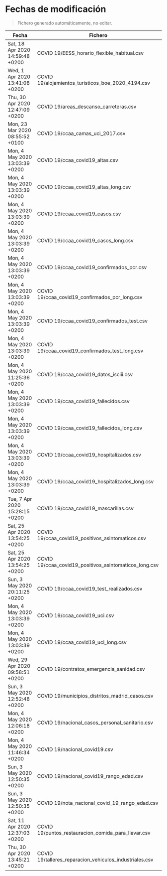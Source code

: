 # Fechas de modificación

> Fichero generado automáticamente, no editar.

| Fecha                           | Fichero                  |
|---------------------------------|--------------------------|
| Sat, 18 Apr 2020 14:59:48 +0200  | COVID 19/EESS_horario_flexible_habitual.csv |
| Wed, 1 Apr 2020 13:41:08 +0200  | COVID 19/alojamientos_turisticos_boe_2020_4194.csv |
| Thu, 30 Apr 2020 12:47:09 +0200  | COVID 19/areas_descanso_carreteras.csv |
| Mon, 23 Mar 2020 08:55:52 +0100  | COVID 19/ccaa_camas_uci_2017.csv |
| Mon, 4 May 2020 13:03:39 +0200  | COVID 19/ccaa_covid19_altas.csv |
| Mon, 4 May 2020 13:03:39 +0200  | COVID 19/ccaa_covid19_altas_long.csv |
| Mon, 4 May 2020 13:03:39 +0200  | COVID 19/ccaa_covid19_casos.csv |
| Mon, 4 May 2020 13:03:39 +0200  | COVID 19/ccaa_covid19_casos_long.csv |
| Mon, 4 May 2020 13:03:39 +0200  | COVID 19/ccaa_covid19_confirmados_pcr.csv |
| Mon, 4 May 2020 13:03:39 +0200  | COVID 19/ccaa_covid19_confirmados_pcr_long.csv |
| Mon, 4 May 2020 13:03:39 +0200  | COVID 19/ccaa_covid19_confirmados_test.csv |
| Mon, 4 May 2020 13:03:39 +0200  | COVID 19/ccaa_covid19_confirmados_test_long.csv |
| Mon, 4 May 2020 11:25:36 +0200  | COVID 19/ccaa_covid19_datos_isciii.csv |
| Mon, 4 May 2020 13:03:39 +0200  | COVID 19/ccaa_covid19_fallecidos.csv |
| Mon, 4 May 2020 13:03:39 +0200  | COVID 19/ccaa_covid19_fallecidos_long.csv |
| Mon, 4 May 2020 13:03:39 +0200  | COVID 19/ccaa_covid19_hospitalizados.csv |
| Mon, 4 May 2020 13:03:39 +0200  | COVID 19/ccaa_covid19_hospitalizados_long.csv |
| Tue, 7 Apr 2020 15:28:15 +0200  | COVID 19/ccaa_covid19_mascarillas.csv |
| Sat, 25 Apr 2020 13:54:25 +0200  | COVID 19/ccaa_covid19_positivos_asintomaticos.csv |
| Sat, 25 Apr 2020 13:54:25 +0200  | COVID 19/ccaa_covid19_positivos_asintomaticos_long.csv |
| Sun, 3 May 2020 20:11:25 +0200  | COVID 19/ccaa_covid19_test_realizados.csv |
| Mon, 4 May 2020 13:03:39 +0200  | COVID 19/ccaa_covid19_uci.csv |
| Mon, 4 May 2020 13:03:39 +0200  | COVID 19/ccaa_covid19_uci_long.csv |
| Wed, 29 Apr 2020 09:58:51 +0200  | COVID 19/contratos_emergencia_sanidad.csv |
| Sun, 3 May 2020 12:52:48 +0200  | COVID 19/municipios_distritos_madrid_casos.csv |
| Mon, 4 May 2020 12:06:18 +0200  | COVID 19/nacional_casos_personal_sanitario.csv |
| Mon, 4 May 2020 11:46:34 +0200  | COVID 19/nacional_covid19.csv |
| Sun, 3 May 2020 12:50:35 +0200  | COVID 19/nacional_covid19_rango_edad.csv |
| Sun, 3 May 2020 12:50:35 +0200  | COVID 19/nota_nacional_covid_19_rango_edad.csv |
| Sat, 11 Apr 2020 12:37:03 +0200  | COVID 19/puntos_restauracion_comida_para_llevar.csv |
| Thu, 30 Apr 2020 13:45:21 +0200  | COVID 19/talleres_reparacion_vehiculos_industriales.csv |
